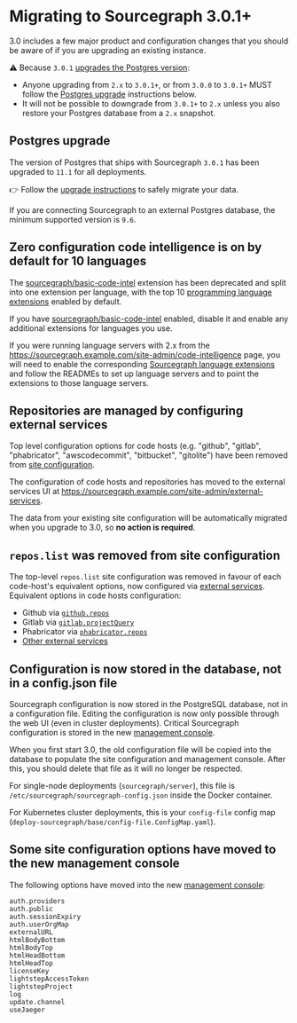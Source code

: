 # Migrating to Sourcegraph 3.0.1+

3.0 includes a few major product and configuration changes that you should be aware of if you are upgrading an existing instance.

⚠️ Because `3.0.1` [upgrades the Postgres version](#Postgres-upgrade):

* Anyone upgrading from `2.x` to `3.0.1+`, or from `3.0.0` to `3.0.1+` MUST follow the [Postgres upgrade](#Postgres-upgrade) instructions below.
* It will not be possible to downgrade from `3.0.1+` to `2.x` unless you also restore your Postgres database from a `2.x` snapshot.


## Postgres upgrade

The version of Postgres that ships with Sourcegraph `3.0.1` has been upgraded to `11.1` for all deployments.

👉 Follow the [upgrade instructions](https://docs.sourcegraph.com/admin/postgres#Upgrades) to safely migrate your data.

If you are connecting Sourcegraph to an external Postgres database, the minimum supported version is `9.6`.

## Zero configuration code intelligence is on by default for 10 languages

The [sourcegraph/basic-code-intel](https://sourcegraph.com/extensions/sourcegraph/basic-code-intel) extension has been deprecated and split into one extension per language, with the top 10 [programming language extensions](https://sourcegraph.com/extensions?query=category%3A"Programming+languages") enabled by default.

If you have [sourcegraph/basic-code-intel](https://sourcegraph.com/extensions/sourcegraph/basic-code-intel) enabled, disable it and enable any additional extensions for languages you use.

If you were running language servers with 2.x from the https://sourcegraph.example.com/site-admin/code-intelligence page, you will need to enable the corresponding [Sourcegraph language extensions](https://sourcegraph.com/extensions?query=category%3A"Programming+languages") and follow the READMEs to set up language servers and to point the extensions to those language servers.

## Repositories are managed by configuring external services

Top level configuration options for code hosts (e.g. "github", "gitlab", "phabricator", "awscodecommit", "bitbucket", "gitolite") have been removed from [site configuration](https://docs.sourcegraph.com/admin/site_config/all).

The configuration of code hosts and repositories has moved to the external services UI at https://sourcegraph.example.com/site-admin/external-services.

The data from your existing site configuration will be automatically migrated when you upgrade to 3.0, so **no action is required**.

## `repos.list` was removed from site configuration

The top-level `repos.list` site configuration was removed in favour of each code-host's equivalent options, now configured via [external services](#Repositories-are-managed-by-configuring-external-services). Equivalent options in code hosts configuration:
  - Github via [`github.repos`](https://docs.sourcegraph.com/admin/site_config/all#repos-array)
  - Gitlab via [`gitlab.projectQuery`](https://docs.sourcegraph.com/admin/site_config/all#projectquery-array)
  - Phabricator via [`phabricator.repos`](https://docs.sourcegraph.com/admin/site_config/all#phabricator-array)
  - [Other external services](https://docs.sourcegraph.com/admin/repo/add_from_other_external_services)

## Configuration is now stored in the database, not in a config.json file

Sourcegraph configuration is now stored in the PostgreSQL database, not in a configuration file. Editing the configuration is now only possible through the web UI (even in cluster deployments). Critical Sourcegraph configuration is stored in the new [management console](../management_console.md).

When you first start 3.0, the old configuration file will be copied into the database to populate the site configuration and management console. After this, you should delete that file as it will no longer be respected.

For single-node deployments (`sourcegraph/server`), this file is `/etc/sourcegraph/sourcegraph-config.json` inside the Docker container.

For Kubernetes cluster deployments, this is your `config-file` config map (`deploy-sourcegraph/base/config-file.ConfigMap.yaml`).

## Some site configuration options have moved to the new management console

The following options have moved into the new [management console](../management_console.md):

```
auth.providers
auth.public
auth.sessionExpiry
auth.userOrgMap
externalURL
htmlBodyBottom
htmlBodyTop
htmlHeadBottom
htmlHeadTop
licenseKey
lightstepAccessToken
lightstepProject
log
update.channel
useJaeger
```
